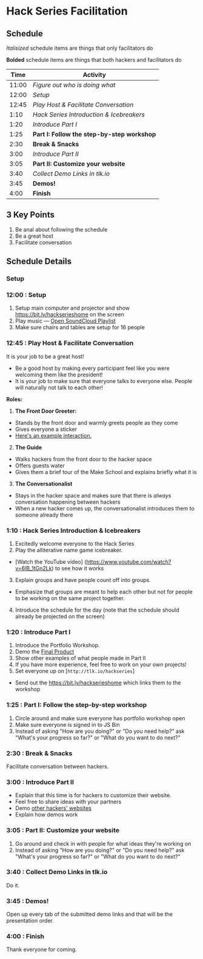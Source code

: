 # Hack Series Facilitation

## Schedule

_Italisized_ schedule items are things that only facilitators do

**Bolded** schedule items are things that both hackers and facilitators do<kbd></kbd>

Time  | Activity
------|-----------------------------------------
11:00 | _Figure out who is doing what_
12:00 | _Setup_
12:45 | _Play Host & Facilitate Conversation_
1:10  | _Hack Series Introduction & Icebreakers_
1:20  | _Introduce Part I_
1:25  | **Part I: Follow the step-by-step workshop**
2:30  | **Break & Snacks**
3:00  | _Introduce Part II_
3:05  | **Part II: Customize your website**
3:40  | _Collect Demo Links in tlk.io_
3:45  | **Demos!**
4:00  | **Finish**

## 3 Key Points

1. Be anal about following the schedule
2. Be a great host
3. Facilitate conversation

## Schedule Details

### Setup

### 12:00 : Setup

1. Setup main computer and projector and show https://bit.ly/hackserieshome on
   the screen
2. Play music — <a href="https://soundcloud.com/mike-bawless/sets/study-playlist-deadmau5" target="_blank_">Open SoundCloud Playlist</a>
3. Make sure chairs and tables are setup for 16 people

### 12:45 : Play Host & Facilitate Conversation

It is your job to be a great host!

- Be a good host by making every participant feel like you were welcoming them like the president!
- It is your job to make sure that everyone talks to everyone else. People will naturally not talk to each other!

**Roles:**

1. **The Front Door Greeter:**
  - Stands by the front door and warmly greets people as they come
  - Gives everyone a sticker
  - [Here's an example interaction.](#stationed-door-greeter)
2. **The Guide**
  - Walks hackers from the front door to the hacker space
  - Offers guests water
  - Gives them a brief tour of the Make School and explains briefly what it is
3. **The Conversationalist**
  - Stays in the hacker space and makes sure that there is _always_
    conversation happening between hackers
  - When a new hacker comes up, the conversationalist introduces them to
    someone already there

### 1:10  : Hack Series Introduction & Icebreakers

1. Excitedly welcome everyone to the Hack Series
2. Play the alliterative name game icebreaker.
  - [Watch the YouTube video]
     (https://www.youtube.com/watch?v=6lB_1tGn2Lk) to see how it works
3. Explain groups and have people count off into groups.
  - Emphasize that groups are meant to help each other but not for people to
    be working on the same project together.
4. Introduce the schedule for the day (note that the schedule should already be
   projected on the screen)

### 1:20 : Introduce Part I

1. Introduce the Portfolio Workshop.
  1. Demo the <a href="http://jsbin.com/gist/81d45193dab5236afbba?output" target="_blank_">Final Product</a>
  2. Show other examples of what people made in Part II
2. If you have more experience, feel free to work on your own projects!
3. Set everyone up on [`http://tlk.io/hackseries`]
  - Send out the https://bit.ly/hackserieshome which links them to the workshop

### 1:25  : Part I: Follow the step-by-step workshop

1. Circle around and make sure everyone has portfolio workshop open
2. Make sure everyone is signed in to JS Bin
3. Instead of asking "How are you doing?" or "Do you need help?" ask "What's
   your progress so far?" or "What do you want to do next?"

### 2:30  : Break & Snacks

Facilitate conversation between hackers.

### 3:00  : Introduce Part II


- Explain that this time is for hackers to customize their website.
- Feel free to share ideas with your partners
- Demo [other hackers' websites](../../workshops/portfolio/part_2.md)
- Explain how demos work

### 3:05  : Part II: Customize your website

1. Go around and check in with people for what ideas they're working on
2. Instead of asking "How are you doing?" or "Do you need help?" ask "What's
   your progress so far?" or "What do you want to do next?"

### 3:40 : Collect Demo Links in tlk.io

Do it.

### 3:45  : Demos!

Open up every tab of the submitted demo links and that will be the presentation
order.

### 4:00  : Finish

Thank everyone for coming.
